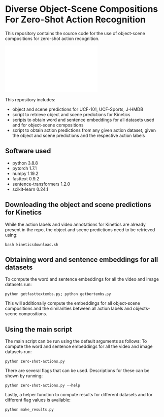 # Diverse Object-Scene Compositions For Zero-Shot Action Recognition

This repository contains the source code for the use of object-scene compositions for zero-shot action recognition.

![Overview figure](figures/figure1-compressed.pdf)

This repository includes:
* object and scene predictions for UCF-101, UCF-Sports, J-HMDB
* script to retrieve object and scene predictions for Kinetics
* scripts to obtain word and sentence embeddings for all datasets used and for object-scene compositions
* script to obtain action predictions from any given action dataset, given the object and scene predictions and the respective action labels 


## Software used
* python 3.8.8
* pytorch 1.7.1 
* numpy 1.19.2
* fasttext 0.9.2
* sentence-transformers 1.2.0
* scikit-learn 0.24.1

## Downloading the object and scene predictions for Kinetics

While the action labels and video annotations for Kinetics are already present in the repo, the object and scene predictions need to be retrieved using:
```
bash kineticsdownload.sh
```

## Obtaining word and sentence embeddings for all datasets

To compute the word and sentence embeddings for all the video and image datasets run:
```
python getfasttextembs.py; python getbertembs.py
```

This will additionally compute the embeddings for all object-scene compositions and the similarities between all action labels and objects-scene compositions.

## Using the main script
The main script can be run using the default arguments as follows:
To compute the word and sentence embeddings for all the video and image datasets run:
```
python zero-shot-actions.py
```

There are several flags that can be used. Descriptions for these can be shown by running:
```
python zero-shot-actions.py --help
```

Lastly, a helper function to compute results for different datasets and for different flag values is available:
```
python make_results.py
```
